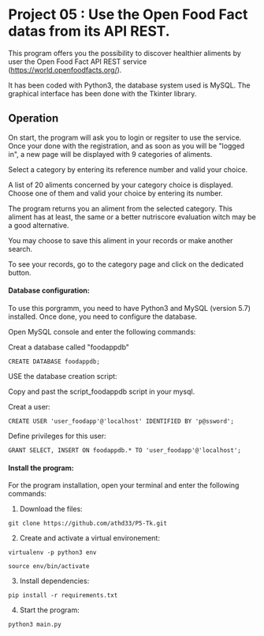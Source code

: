 # Project 05 : Use the Open Food Fact datas from its API REST.

This program offers you the possibility to discover healthier aliments by user the Open Food Fact API REST service (https://world.openfoodfacts.org/).

It has been coded with Python3, the database system used is MySQL. The graphical interface has been done with the Tkinter library.

## Operation

On start, the program will ask you to login or regsiter to use the service. Once your done with the registration, and as soon as you will be
"logged in", a new page will be displayed with 9 categories of aliments. 

Select a category by entering its reference number and valid your choice.

A list of 20 aliments concerned by your category choice is displayed. Choose one of them and valid your choice by entering its number.

The program returns you an aliment from the selected category. This aliment has at least, the same or a better nutriscore evaluation witch
may be a good alternative.

You may choose to save this aliment in your records or make another search.

To see your records, go to the category page and click on the dedicated button.


#### Database configuration:

To use this porgramm, you need to have Python3 and MySQL (version 5.7) installed. Once done, you need to configure the database. 

Open MySQL console and enter the following commands:

Creat a database called "foodappdb"

```
CREATE DATABASE foodappdb;
```

USE the database creation script: 

Copy and past the script_foodappdb script in your mysql.


Creat a user:

```
CREATE USER 'user_foodapp'@'localhost' IDENTIFIED BY 'p@ssword';
```

Define privileges for this user:

```
GRANT SELECT, INSERT ON foodappdb.* TO 'user_foodapp'@'localhost';
```


#### Install the program:

For the program installation, open your terminal and enter the following commands:

1) Download the files:

```
git clone https://github.com/athd33/P5-Tk.git
```

2) Create and activate a virtual environement:

```
virtualenv -p python3 env

source env/bin/activate
```

3) Install dependencies:

```
pip install -r requirements.txt

```

4) Start the program:

```
python3 main.py
```



